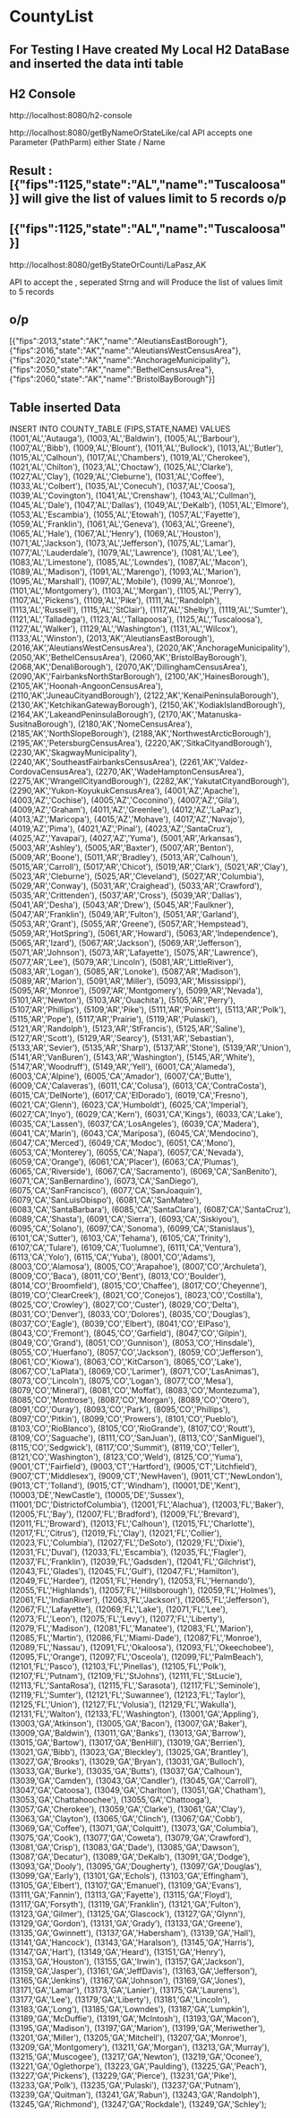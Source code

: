 # CountyList

For Testing I Have created My Local H2 DataBase and inserted the data inti table 
------------------------------------------------

H2 Console
-----------
http://localhost:8080/h2-console




http://localhost:8080/getByNameOrStateLike/cal
API accepts one Parameter (PathParm) either State / Name

Result : [{"fips":1125,"state":"AL","name":"Tuscaloosa"}]
will give the list of values limit to 5 records 
o/p
---
[{"fips":1125,"state":"AL","name":"Tuscaloosa"}]
--------------------------
http://localhost:8080/getByStateOrCounti/LaPasz,AK

API to accept the , seperated Strng  and will Produce the list of values limit to 5 records

o/p
---
[{"fips":2013,"state":"AK","name":"AleutiansEastBorough"},{"fips":2016,"state":"AK","name":"AleutiansWestCensusArea"},{"fips":2020,"state":"AK","name":"AnchorageMunicipality"},{"fips":2050,"state":"AK","name":"BethelCensusArea"},{"fips":2060,"state":"AK","name":"BristolBayBorough"}]




Table inserted Data
-------------------------
INSERT INTO COUNTY_TABLE  (FIPS,STATE,NAME) VALUES
(1001,'AL','Autauga'),
(1003,'AL','Baldwin'),
(1005,'AL','Barbour'),
(1007,'AL','Bibb'),
(1009,'AL','Blount'),
(1011,'AL','Bullock'),
(1013,'AL','Butler'),
(1015,'AL','Calhoun'),
(1017,'AL','Chambers'),
(1019,'AL','Cherokee'),
(1021,'AL','Chilton'),
(1023,'AL','Choctaw'),
(1025,'AL','Clarke'),
(1027,'AL','Clay'),
(1029,'AL','Cleburne'),
(1031,'AL','Coffee'),
(1033,'AL','Colbert'),
(1035,'AL','Conecuh'),
(1037,'AL','Coosa'),
(1039,'AL','Covington'),
(1041,'AL','Crenshaw'),
(1043,'AL','Cullman'),
(1045,'AL','Dale'),
(1047,'AL','Dallas'),
(1049,'AL','DeKalb'),
(1051,'AL','Elmore'),
(1053,'AL','Escambia'),
(1055,'AL','Etowah'),
(1057,'AL','Fayette'),
(1059,'AL','Franklin'),
(1061,'AL','Geneva'),
(1063,'AL','Greene'),
(1065,'AL','Hale'),
(1067,'AL','Henry'),
(1069,'AL','Houston'),
(1071,'AL','Jackson'),
(1073,'AL','Jefferson'),
(1075,'AL','Lamar'),
(1077,'AL','Lauderdale'),
(1079,'AL','Lawrence'),
(1081,'AL','Lee'),
(1083,'AL','Limestone'),
(1085,'AL','Lowndes'),
(1087,'AL','Macon'),
(1089,'AL','Madison'),
(1091,'AL','Marengo'),
(1093,'AL','Marion'),
(1095,'AL','Marshall'),
(1097,'AL','Mobile'),
(1099,'AL','Monroe'),
(1101,'AL','Montgomery'),
(1103,'AL','Morgan'),
(1105,'AL','Perry'),
(1107,'AL','Pickens'),
(1109,'AL','Pike'),
(1111,'AL','Randolph'),
(1113,'AL','Russell'),
(1115,'AL','StClair'),
(1117,'AL','Shelby'),
(1119,'AL','Sumter'),
(1121,'AL','Talladega'),
(1123,'AL','Tallapoosa'),
(1125,'AL','Tuscaloosa'),
(1127,'AL','Walker'),
(1129,'AL','Washington'),
(1131,'AL','Wilcox'),
(1133,'AL','Winston'),
(2013,'AK','AleutiansEastBorough'),
(2016,'AK','AleutiansWestCensusArea'),
(2020,'AK','AnchorageMunicipality'),
(2050,'AK','BethelCensusArea'),
(2060,'AK','BristolBayBorough'),
(2068,'AK','DenaliBorough'),
(2070,'AK','DillinghamCensusArea'),
(2090,'AK','FairbanksNorthStarBorough'),
(2100,'AK','HainesBorough'),
(2105,'AK','Hoonah-AngoonCensusArea'),
(2110,'AK','JuneauCityandBorough'),
(2122,'AK','KenaiPeninsulaBorough'),
(2130,'AK','KetchikanGatewayBorough'),
(2150,'AK','KodiakIslandBorough'),
(2164,'AK','LakeandPeninsulaBorough'),
(2170,'AK','Matanuska-SusitnaBorough'),
(2180,'AK','NomeCensusArea'),
(2185,'AK','NorthSlopeBorough'),
(2188,'AK','NorthwestArcticBorough'),
(2195,'AK','PetersburgCensusArea'),
(2220,'AK','SitkaCityandBorough'),
(2230,'AK','SkagwayMunicipality'),
(2240,'AK','SoutheastFairbanksCensusArea'),
(2261,'AK','Valdez-CordovaCensusArea'),
(2270,'AK','WadeHamptonCensusArea'),
(2275,'AK','WrangellCityandBorough'),
(2282,'AK','YakutatCityandBorough'),
(2290,'AK','Yukon-KoyukukCensusArea'),
(4001,'AZ','Apache'),
(4003,'AZ','Cochise'),
(4005,'AZ','Coconino'),
(4007,'AZ','Gila'),
(4009,'AZ','Graham'),
(4011,'AZ','Greenlee'),
(4012,'AZ','LaPaz'),
(4013,'AZ','Maricopa'),
(4015,'AZ','Mohave'),
(4017,'AZ','Navajo'),
(4019,'AZ','Pima'),
(4021,'AZ','Pinal'),
(4023,'AZ','SantaCruz'),
(4025,'AZ','Yavapai'),
(4027,'AZ','Yuma'),
(5001,'AR','Arkansas'),
(5003,'AR','Ashley'),
(5005,'AR','Baxter'),
(5007,'AR','Benton'),
(5009,'AR','Boone'),
(5011,'AR','Bradley'),
(5013,'AR','Calhoun'),
(5015,'AR','Carroll'),
(5017,'AR','Chicot'),
(5019,'AR','Clark'),
(5021,'AR','Clay'),
(5023,'AR','Cleburne'),
(5025,'AR','Cleveland'),
(5027,'AR','Columbia'),
(5029,'AR','Conway'),
(5031,'AR','Craighead'),
(5033,'AR','Crawford'),
(5035,'AR','Crittenden'),
(5037,'AR','Cross'),
(5039,'AR','Dallas'),
(5041,'AR','Desha'),
(5043,'AR','Drew'),
(5045,'AR','Faulkner'),
(5047,'AR','Franklin'),
(5049,'AR','Fulton'),
(5051,'AR','Garland'),
(5053,'AR','Grant'),
(5055,'AR','Greene'),
(5057,'AR','Hempstead'),
(5059,'AR','HotSpring'),
(5061,'AR','Howard'),
(5063,'AR','Independence'),
(5065,'AR','Izard'),
(5067,'AR','Jackson'),
(5069,'AR','Jefferson'),
(5071,'AR','Johnson'),
(5073,'AR','Lafayette'),
(5075,'AR','Lawrence'),
(5077,'AR','Lee'),
(5079,'AR','Lincoln'),
(5081,'AR','LittleRiver'),
(5083,'AR','Logan'),
(5085,'AR','Lonoke'),
(5087,'AR','Madison'),
(5089,'AR','Marion'),
(5091,'AR','Miller'),
(5093,'AR','Mississippi'),
(5095,'AR','Monroe'),
(5097,'AR','Montgomery'),
(5099,'AR','Nevada'),
(5101,'AR','Newton'),
(5103,'AR','Ouachita'),
(5105,'AR','Perry'),
(5107,'AR','Phillips'),
(5109,'AR','Pike'),
(5111,'AR','Poinsett'),
(5113,'AR','Polk'),
(5115,'AR','Pope'),
(5117,'AR','Prairie'),
(5119,'AR','Pulaski'),
(5121,'AR','Randolph'),
(5123,'AR','StFrancis'),
(5125,'AR','Saline'),
(5127,'AR','Scott'),
(5129,'AR','Searcy'),
(5131,'AR','Sebastian'),
(5133,'AR','Sevier'),
(5135,'AR','Sharp'),
(5137,'AR','Stone'),
(5139,'AR','Union'),
(5141,'AR','VanBuren'),
(5143,'AR','Washington'),
(5145,'AR','White'),
(5147,'AR','Woodruff'),
(5149,'AR','Yell'),
(6001,'CA','Alameda'),
(6003,'CA','Alpine'),
(6005,'CA','Amador'),
(6007,'CA','Butte'),
(6009,'CA','Calaveras'),
(6011,'CA','Colusa'),
(6013,'CA','ContraCosta'),
(6015,'CA','DelNorte'),
(6017,'CA','ElDorado'),
(6019,'CA','Fresno'),
(6021,'CA','Glenn'),
(6023,'CA','Humboldt'),
(6025,'CA','Imperial'),
(6027,'CA','Inyo'),
(6029,'CA','Kern'),
(6031,'CA','Kings'),
(6033,'CA','Lake'),
(6035,'CA','Lassen'),
(6037,'CA','LosAngeles'),
(6039,'CA','Madera'),
(6041,'CA','Marin'),
(6043,'CA','Mariposa'),
(6045,'CA','Mendocino'),
(6047,'CA','Merced'),
(6049,'CA','Modoc'),
(6051,'CA','Mono'),
(6053,'CA','Monterey'),
(6055,'CA','Napa'),
(6057,'CA','Nevada'),
(6059,'CA','Orange'),
(6061,'CA','Placer'),
(6063,'CA','Plumas'),
(6065,'CA','Riverside'),
(6067,'CA','Sacramento'),
(6069,'CA','SanBenito'),
(6071,'CA','SanBernardino'),
(6073,'CA','SanDiego'),
(6075,'CA','SanFrancisco'),
(6077,'CA','SanJoaquin'),
(6079,'CA','SanLuisObispo'),
(6081,'CA','SanMateo'),
(6083,'CA','SantaBarbara'),
(6085,'CA','SantaClara'),
(6087,'CA','SantaCruz'),
(6089,'CA','Shasta'),
(6091,'CA','Sierra'),
(6093,'CA','Siskiyou'),
(6095,'CA','Solano'),
(6097,'CA','Sonoma'),
(6099,'CA','Stanislaus'),
(6101,'CA','Sutter'),
(6103,'CA','Tehama'),
(6105,'CA','Trinity'),
(6107,'CA','Tulare'),
(6109,'CA','Tuolumne'),
(6111,'CA','Ventura'),
(6113,'CA','Yolo'),
(6115,'CA','Yuba'),
(8001,'CO','Adams'),
(8003,'CO','Alamosa'),
(8005,'CO','Arapahoe'),
(8007,'CO','Archuleta'),
(8009,'CO','Baca'),
(8011,'CO','Bent'),
(8013,'CO','Boulder'),
(8014,'CO','Broomfield'),
(8015,'CO','Chaffee'),
(8017,'CO','Cheyenne'),
(8019,'CO','ClearCreek'),
(8021,'CO','Conejos'),
(8023,'CO','Costilla'),
(8025,'CO','Crowley'),
(8027,'CO','Custer'),
(8029,'CO','Delta'),
(8031,'CO','Denver'),
(8033,'CO','Dolores'),
(8035,'CO','Douglas'),
(8037,'CO','Eagle'),
(8039,'CO','Elbert'),
(8041,'CO','ElPaso'),
(8043,'CO','Fremont'),
(8045,'CO','Garfield'),
(8047,'CO','Gilpin'),
(8049,'CO','Grand'),
(8051,'CO','Gunnison'),
(8053,'CO','Hinsdale'),
(8055,'CO','Huerfano'),
(8057,'CO','Jackson'),
(8059,'CO','Jefferson'),
(8061,'CO','Kiowa'),
(8063,'CO','KitCarson'),
(8065,'CO','Lake'),
(8067,'CO','LaPlata'),
(8069,'CO','Larimer'),
(8071,'CO','LasAnimas'),
(8073,'CO','Lincoln'),
(8075,'CO','Logan'),
(8077,'CO','Mesa'),
(8079,'CO','Mineral'),
(8081,'CO','Moffat'),
(8083,'CO','Montezuma'),
(8085,'CO','Montrose'),
(8087,'CO','Morgan'),
(8089,'CO','Otero'),
(8091,'CO','Ouray'),
(8093,'CO','Park'),
(8095,'CO','Phillips'),
(8097,'CO','Pitkin'),
(8099,'CO','Prowers'),
(8101,'CO','Pueblo'),
(8103,'CO','RioBlanco'),
(8105,'CO','RioGrande'),
(8107,'CO','Routt'),
(8109,'CO','Saguache'),
(8111,'CO','SanJuan'),
(8113,'CO','SanMiguel'),
(8115,'CO','Sedgwick'),
(8117,'CO','Summit'),
(8119,'CO','Teller'),
(8121,'CO','Washington'),
(8123,'CO','Weld'),
(8125,'CO','Yuma'),
(9001,'CT','Fairfield'),
(9003,'CT','Hartford'),
(9005,'CT','Litchfield'),
(9007,'CT','Middlesex'),
(9009,'CT','NewHaven'),
(9011,'CT','NewLondon'),
(9013,'CT','Tolland'),
(9015,'CT','Windham'),
(10001,'DE','Kent'),
(10003,'DE','NewCastle'),
(10005,'DE','Sussex'),
(11001,'DC','DistrictofColumbia'),
(12001,'FL','Alachua'),
(12003,'FL','Baker'),
(12005,'FL','Bay'),
(12007,'FL','Bradford'),
(12009,'FL','Brevard'),
(12011,'FL','Broward'),
(12013,'FL','Calhoun'),
(12015,'FL','Charlotte'),
(12017,'FL','Citrus'),
(12019,'FL','Clay'),
(12021,'FL','Collier'),
(12023,'FL','Columbia'),
(12027,'FL','DeSoto'),
(12029,'FL','Dixie'),
(12031,'FL','Duval'),
(12033,'FL','Escambia'),
(12035,'FL','Flagler'),
(12037,'FL','Franklin'),
(12039,'FL','Gadsden'),
(12041,'FL','Gilchrist'),
(12043,'FL','Glades'),
(12045,'FL','Gulf'),
(12047,'FL','Hamilton'),
(12049,'FL','Hardee'),
(12051,'FL','Hendry'),
(12053,'FL','Hernando'),
(12055,'FL','Highlands'),
(12057,'FL','Hillsborough'),
(12059,'FL','Holmes'),
(12061,'FL','IndianRiver'),
(12063,'FL','Jackson'),
(12065,'FL','Jefferson'),
(12067,'FL','Lafayette'),
(12069,'FL','Lake'),
(12071,'FL','Lee'),
(12073,'FL','Leon'),
(12075,'FL','Levy'),
(12077,'FL','Liberty'),
(12079,'FL','Madison'),
(12081,'FL','Manatee'),
(12083,'FL','Marion'),
(12085,'FL','Martin'),
(12086,'FL','Miami-Dade'),
(12087,'FL','Monroe'),
(12089,'FL','Nassau'),
(12091,'FL','Okaloosa'),
(12093,'FL','Okeechobee'),
(12095,'FL','Orange'),
(12097,'FL','Osceola'),
(12099,'FL','PalmBeach'),
(12101,'FL','Pasco'),
(12103,'FL','Pinellas'),
(12105,'FL','Polk'),
(12107,'FL','Putnam'),
(12109,'FL','StJohns'),
(12111,'FL','StLucie'),
(12113,'FL','SantaRosa'),
(12115,'FL','Sarasota'),
(12117,'FL','Seminole'),
(12119,'FL','Sumter'),
(12121,'FL','Suwannee'),
(12123,'FL','Taylor'),
(12125,'FL','Union'),
(12127,'FL','Volusia'),
(12129,'FL','Wakulla'),
(12131,'FL','Walton'),
(12133,'FL','Washington'),
(13001,'GA','Appling'),
(13003,'GA','Atkinson'),
(13005,'GA','Bacon'),
(13007,'GA','Baker'),
(13009,'GA','Baldwin'),
(13011,'GA','Banks'),
(13013,'GA','Barrow'),
(13015,'GA','Bartow'),
(13017,'GA','BenHill'),
(13019,'GA','Berrien'),
(13021,'GA','Bibb'),
(13023,'GA','Bleckley'),
(13025,'GA','Brantley'),
(13027,'GA','Brooks'),
(13029,'GA','Bryan'),
(13031,'GA','Bulloch'),
(13033,'GA','Burke'),
(13035,'GA','Butts'),
(13037,'GA','Calhoun'),
(13039,'GA','Camden'),
(13043,'GA','Candler'),
(13045,'GA','Carroll'),
(13047,'GA','Catoosa'),
(13049,'GA','Charlton'),
(13051,'GA','Chatham'),
(13053,'GA','Chattahoochee'),
(13055,'GA','Chattooga'),
(13057,'GA','Cherokee'),
(13059,'GA','Clarke'),
(13061,'GA','Clay'),
(13063,'GA','Clayton'),
(13065,'GA','Clinch'),
(13067,'GA','Cobb'),
(13069,'GA','Coffee'),
(13071,'GA','Colquitt'),
(13073,'GA','Columbia'),
(13075,'GA','Cook'),
(13077,'GA','Coweta'),
(13079,'GA','Crawford'),
(13081,'GA','Crisp'),
(13083,'GA','Dade'),
(13085,'GA','Dawson'),
(13087,'GA','Decatur'),
(13089,'GA','DeKalb'),
(13091,'GA','Dodge'),
(13093,'GA','Dooly'),
(13095,'GA','Dougherty'),
(13097,'GA','Douglas'),
(13099,'GA','Early'),
(13101,'GA','Echols'),
(13103,'GA','Effingham'),
(13105,'GA','Elbert'),
(13107,'GA','Emanuel'),
(13109,'GA','Evans'),
(13111,'GA','Fannin'),
(13113,'GA','Fayette'),
(13115,'GA','Floyd'),
(13117,'GA','Forsyth'),
(13119,'GA','Franklin'),
(13121,'GA','Fulton'),
(13123,'GA','Gilmer'),
(13125,'GA','Glascock'),
(13127,'GA','Glynn'),
(13129,'GA','Gordon'),
(13131,'GA','Grady'),
(13133,'GA','Greene'),
(13135,'GA','Gwinnett'),
(13137,'GA','Habersham'),
(13139,'GA','Hall'),
(13141,'GA','Hancock'),
(13143,'GA','Haralson'),
(13145,'GA','Harris'),
(13147,'GA','Hart'),
(13149,'GA','Heard'),
(13151,'GA','Henry'),
(13153,'GA','Houston'),
(13155,'GA','Irwin'),
(13157,'GA','Jackson'),
(13159,'GA','Jasper'),
(13161,'GA','JeffDavis'),
(13163,'GA','Jefferson'),
(13165,'GA','Jenkins'),
(13167,'GA','Johnson'),
(13169,'GA','Jones'),
(13171,'GA','Lamar'),
(13173,'GA','Lanier'),
(13175,'GA','Laurens'),
(13177,'GA','Lee'),
(13179,'GA','Liberty'),
(13181,'GA','Lincoln'),
(13183,'GA','Long'),
(13185,'GA','Lowndes'),
(13187,'GA','Lumpkin'),
(13189,'GA','McDuffie'),
(13191,'GA','McIntosh'),
(13193,'GA','Macon'),
(13195,'GA','Madison'),
(13197,'GA','Marion'),
(13199,'GA','Meriwether'),
(13201,'GA','Miller'),
(13205,'GA','Mitchell'),
(13207,'GA','Monroe'),
(13209,'GA','Montgomery'),
(13211,'GA','Morgan'),
(13213,'GA','Murray'),
(13215,'GA','Muscogee'),
(13217,'GA','Newton'),
(13219,'GA','Oconee'),
(13221,'GA','Oglethorpe'),
(13223,'GA','Paulding'),
(13225,'GA','Peach'),
(13227,'GA','Pickens'),
(13229,'GA','Pierce'),
(13231,'GA','Pike'),
(13233,'GA','Polk'),
(13235,'GA','Pulaski'),
(13237,'GA','Putnam'),
(13239,'GA','Quitman'),
(13241,'GA','Rabun'),
(13243,'GA','Randolph'),
(13245,'GA','Richmond'),
(13247,'GA','Rockdale'),
(13249,'GA','Schley');





